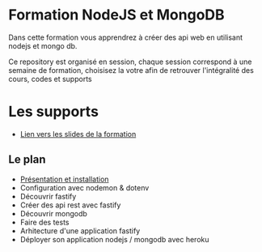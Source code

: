 # Formation NodeJS et MongoDB

Dans cette formation vous apprendrez à créer des api web en utilisant nodejs et mongo db.

Ce repository est organisé en session, chaque session correspond à une semaine de formation, choisisez
la votre afin de retrouver l'intégralité des cours, codes et supports

# Les supports

- [Lien vers les slides de la formation](https://slides.com/davidjegat-1/nodejs-mongodb/fullscreen)

## Le plan

- [Présentation et installation](./assets/cours/presentation.md)
- Configuration avec nodemon & dotenv
- Découvrir fastify
- Créer des api rest avec fastify
- Découvrir mongodb
- Faire des tests
- Arhitecture d'une application fastify
- Déployer son application nodejs / mongodb avec heroku
